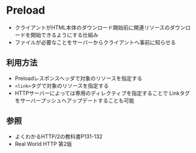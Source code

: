 # Preload
- クライアントがHTML本体のダウンロード開始前に関連リソースのダウンロードを開始できるようにする仕組み
- ファイルが必要なことをサーバーからクライアントへ事前に知らせる

## 利用方法
- Preloadレスポンスヘッダで対象のリソースを指定する
- `<link>`タグで対象のリソースを指定する
- HTTPサーバーによっては専用のディレクティブを指定することで
  Linkタグをサーバープッシュへアップデートすることも可能

## 参照
- よくわかるHTTP/2の教科書P131-132
- Real World HTTP 第2版
